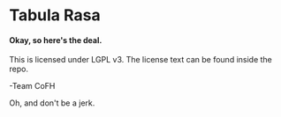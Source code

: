﻿Tabula Rasa
====================================
#### Okay, so here's the deal.

This is licensed under LGPL v3. The license text can be found inside the repo.

-Team CoFH

Oh, and don't be a jerk.